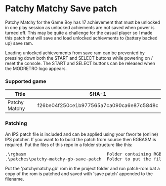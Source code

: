 # Patchy Matchy Save patch

Patchy Matchy for the Game Boy has  17 achievement that must be unlocked in one
play session as unlocked achiements are not saved when power is turned off.
This may be quite a challenge for the casual player so I made this patch that
will save and load unlocked achievments to (battery backed up) save ram.

Loading unlocked achievements from save ram can be prevented by pressing down
both the START and SELECT buttons while powering on / reset the console. The 
START and SELECT buttons can be released when the MODRETRO logo appears.

### Supported game
| Title                                | SHA-1                                    |
| ------------------------------------ | ---------------------------------------- |
| Patchy Matchy                        | f26be04f250ce1b977565a7ca090ca6e87c5848c |

### Patching

An IPS patch file is included and can be applied using your favorite (online)
IPS patcher. If you want to to build the patch from source then RGBASM is
required. Put the files of this repo in a folder structure like this:

<pre>
.\rgbasm                               Folder containing RGBASM executables.
.\patches\patchy-matchy-gb-save-patch  Folder to put the files of this repo.
</pre>

Put the 'patchymatchy.gb' rom in the project folder and run patch-rom.bat
a copy of the rom is patched and saved with 'save patch' appended to the filename.
